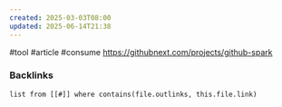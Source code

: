 ```yaml
---
created: 2025-03-03T08:00
updated: 2025-06-14T21:38
---
```

#tool #article #consume 
https://githubnext.com/projects/github-spark

### Backlinks
```dataview 
list from [[#]] where contains(file.outlinks, this.file.link)
```

